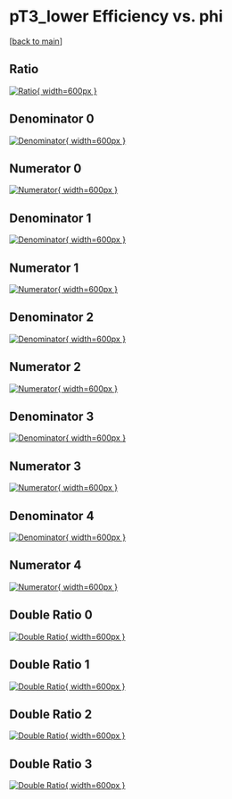 # pT3_lower Efficiency vs. phi

[[back to main](./)]



## Ratio

[![Ratio](../mtv/var/pT3_lower_base_13_0_eff_phi.png){ width=600px }](../mtv/var/pT3_lower_base_13_0_eff_phi.pdf)

## Denominator 0

[![Denominator](../mtv/den/pT3_lower_base_13_0_eff_phi_den0.png){ width=600px }](../mtv/den/pT3_lower_base_13_0_eff_phi_den0.pdf)

## Numerator 0

[![Numerator](../mtv/num/pT3_lower_base_13_0_eff_phi_num0.png){ width=600px }](../mtv/num/pT3_lower_base_13_0_eff_phi_num0.pdf)

## Denominator 1

[![Denominator](../mtv/den/pT3_lower_base_13_0_eff_phi_den1.png){ width=600px }](../mtv/den/pT3_lower_base_13_0_eff_phi_den1.pdf)

## Numerator 1

[![Numerator](../mtv/num/pT3_lower_base_13_0_eff_phi_num1.png){ width=600px }](../mtv/num/pT3_lower_base_13_0_eff_phi_num1.pdf)

## Denominator 2

[![Denominator](../mtv/den/pT3_lower_base_13_0_eff_phi_den2.png){ width=600px }](../mtv/den/pT3_lower_base_13_0_eff_phi_den2.pdf)

## Numerator 2

[![Numerator](../mtv/num/pT3_lower_base_13_0_eff_phi_num2.png){ width=600px }](../mtv/num/pT3_lower_base_13_0_eff_phi_num2.pdf)

## Denominator 3

[![Denominator](../mtv/den/pT3_lower_base_13_0_eff_phi_den3.png){ width=600px }](../mtv/den/pT3_lower_base_13_0_eff_phi_den3.pdf)

## Numerator 3

[![Numerator](../mtv/num/pT3_lower_base_13_0_eff_phi_num3.png){ width=600px }](../mtv/num/pT3_lower_base_13_0_eff_phi_num3.pdf)

## Denominator 4

[![Denominator](../mtv/den/pT3_lower_base_13_0_eff_phi_den4.png){ width=600px }](../mtv/den/pT3_lower_base_13_0_eff_phi_den4.pdf)

## Numerator 4

[![Numerator](../mtv/num/pT3_lower_base_13_0_eff_phi_num4.png){ width=600px }](../mtv/num/pT3_lower_base_13_0_eff_phi_num4.pdf)

## Double Ratio 0

[![Double Ratio](../mtv/ratio/pT3_lower_base_13_0_eff_phi_ratio0.png){ width=600px }](../mtv/ratio/pT3_lower_base_13_0_eff_phi_ratio0.pdf)

## Double Ratio 1

[![Double Ratio](../mtv/ratio/pT3_lower_base_13_0_eff_phi_ratio1.png){ width=600px }](../mtv/ratio/pT3_lower_base_13_0_eff_phi_ratio1.pdf)

## Double Ratio 2

[![Double Ratio](../mtv/ratio/pT3_lower_base_13_0_eff_phi_ratio2.png){ width=600px }](../mtv/ratio/pT3_lower_base_13_0_eff_phi_ratio2.pdf)

## Double Ratio 3

[![Double Ratio](../mtv/ratio/pT3_lower_base_13_0_eff_phi_ratio3.png){ width=600px }](../mtv/ratio/pT3_lower_base_13_0_eff_phi_ratio3.pdf)

